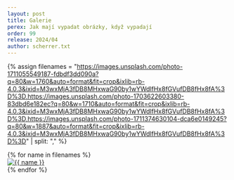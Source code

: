 ```yaml
---
layout: post
title: Galerie
perex: Jak mají vypadat obrázky, když vypadají
order: 99
release: 2024/04
author: scherrer.txt
---
```


{% assign filenames = "https://images.unsplash.com/photo-1711055549187-fdbdf3dd090a?q=80&w=1760&auto=format&fit=crop&ixlib=rb-4.0.3&ixid=M3wxMjA3fDB8MHxwaG90by1wYWdlfHx8fGVufDB8fHx8fA%3D%3D,https://images.unsplash.com/photo-1703622603380-83dbd6e182ec?q=80&w=1710&auto=format&fit=crop&ixlib=rb-4.0.3&ixid=M3wxMjA3fDB8MHxwaG90by1wYWdlfHx8fGVufDB8fHx8fA%3D%3D,https://images.unsplash.com/photo-1711374630104-dca6e0149245?q=80&w=1887&auto=format&fit=crop&ixlib=rb-4.0.3&ixid=M3wxMjA3fDB8MHxwaG90by1wYWdlfHx8fGVufDB8fHx8fA%3D%3D" | split: "," %}
<div class ="image-gallery">
{% for name in filenames %}
    <div class="box">
    <a href="{{ site.imagesurl }}{{ name }}">
      <img src="{{ site.thumbsurl }}{{ name }} " alt="{{ name }}"  class="img-gallery" />
     </a>
    </div>
 {% endfor %}
</div>



